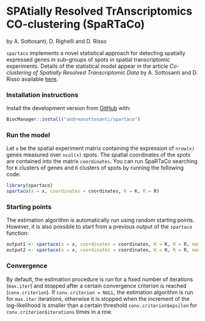 
<!-- README.md is generated from README.Rmd. Please edit that file -->

# SPAtially Resolved TrAnscriptomics CO-clustering (SpaRTaCo)

by A. Sottosanti, D. Righelli and D. Risso

<!-- badges: start -->

<!-- badges: end -->

`spartaco` implements a novel statistical approach for detecting spatially expressed genes in sub-groups of spots in spatial transcriptomic experiments. Details of the statistical model appear in the article *Co-clustering of Spatially Resolved Transcriptomic Data* by A. Sottosanti and D. Risso available [here](https://arxiv.org/abs/2110.04872).

### Installation instructions

Install the development version from
[GitHub](https://github.com/andreasottosanti/spartaco) with:

``` r
BiocManager::install("andreasottosanti/spartaco")
```

### Run the model

Let `x` be the spatial experiment matrix containing the expression of `nrow(x)` genes measured over `ncol(x)` spots. The spatial coordinates of the spots are contained into the matrix `coordinates`. You can run SpaRTaCo searching for `K` clusters of genes and `R` clusters of spots by running the following code:

``` r
library(spartaco)
spartaco(x = x, coordinates = coordinates, K = K, R = R) 
```

### Starting points

The estimation algorithm is automatically run using random starting points. However, it is also possible to start from a previous output of the `spartaco` function:

``` r 
output1 <- spartaco(x = x, coordinates = coordinates, K = K, R = R, max.iter = 100)
output2 <- spartaco(x = x, coordinates = coordinates, K = K, R = R, max.iter = 100, input.values = output1)
```

### Convergence

By default, the estimation procedure is run for a fixed number of iterations (`max.iter`) and stopped after a certain convergence criterion is reached (`conv.criterion`). If `conv.criterion = NULL`, the estimation algorithm is run for `max.iter` iterations, otherwise it is stopped when the increment of the log-likelihood is smaller than a certain threshold `conv.criterion$epsilon` for `conv.criterion$iterations` times in a row. 
